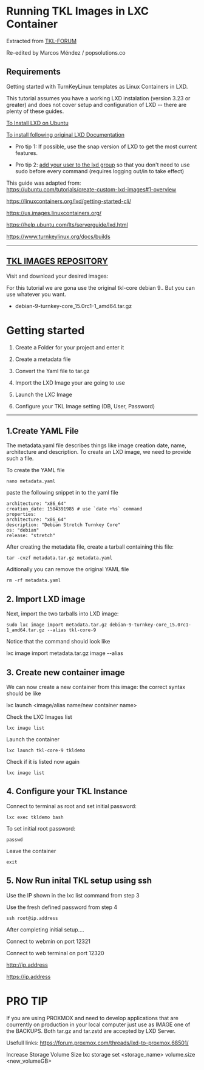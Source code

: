 # Running TKL Images in LXC Container #


Extracted from [TKL-FORUM](https://www.turnkeylinux.org/forum/support/sun-20200405-2332/how-run-turnkey-appliances-lxd-converting-proxmox-lxd-containers)

Re-edited by Marcos Méndez / popsolutions.co

## Requirements ##

Getting started with TurnKeyLinux templates as Linux Containers in LXD.

This tutorial assumes you have a working LXD instalation (version 3.23 or greater) and does not cover setup and configuration of LXD -- there are plenty of these guides.

[To Install LXD on Ubuntu](https://snapcraft.io/lxd)

[To install following original LXD Documentation](https://linuxcontainers.org/lxd/getting-started-cli/)


- Pro tip 1: If possible, use the snap version of LXD to get the most current features.

- Pro tip 2: [add your user to the lxd group](https://linuxize.com/post/how-to-add-user-to-group-in-linux/) so that you don't need to use sudo before every command (requires logging out/in to take effect)

This guide was adapted from:  
https://ubuntu.com/tutorials/create-custom-lxd-images#1-overview

https://linuxcontainers.org/lxd/getting-started-cli/

https://us.images.linuxcontainers.org/

https://help.ubuntu.com/lts/serverguide/lxd.html

https://www.turnkeylinux.org/docs/builds

------------------------
## [TKL IMAGES REPOSITORY](http://mirror.turnkeylinux.org/turnkeylinux/images/proxmox/) 

Visit and download your desired images:

For this tutorial we are gona use the original tkl-core debian 9.. But you can use whatever you want.

- debian-9-turnkey-core_15.0rc1-1_amd64.tar.gz

# Getting started

1. Create a Folder for your project and enter it
   
2. Create a metadata file
   
3. Convert the Yaml file to tar.gz

4. Import the LXD Image your are going to use

5. Launch the LXC Image

6. Configure your TKL Image setting (DB, User, Password)

----

## 1.Create YAML File

 The metadata.yaml file describes things like image creation date, name, architecture and description.
To create an LXD image, we need to provide such a file.

To create the YAML file

```
nano metadata.yaml
```

paste the following snippet in to the yaml file

```
architecture: "x86_64"
creation_date: 1584391985 # use `date +%s` command
properties:
architecture: "x86_64"
description: "Debian Stretch Turnkey Core"
os: "debian"
release: "stretch"
```


After creating the metadata file, create a tarball containing this file:

```
tar -cvzf metadata.tar.gz metadata.yaml
```
Aditionally you can remove the original YAML file

```
rm -rf metadata.yaml
```

## 2. Import LXD image
 
Next, import the two tarballs into LXD image:

```
sudo lxc image import metadata.tar.gz debian-9-turnkey-core_15.0rc1-1_amd64.tar.gz --alias tkl-core-9
```

Notice that the command should look like

lxc image import metadata.tar.gz image --alias 

## 3. Create new container image

We can now create a new container from this image:
the correct syntax should be like 

lxc launch <image/alias name/new container name>

Check the LXC Images list

```
lxc image list
```

Launch the container
```
lxc launch tkl-core-9 tkldemo
```

Check if it is listed now again

```
lxc image list
```

## 4. Configure your TKL Instance


Connect to terminal as root and set initial password:


```
lxc exec tkldemo bash
```
To set initial root password:

```
passwd
```

Leave the container

```
exit
```

## 5. Now Run inital TKL setup using ssh

Use the IP shown in the lxc list command from step 3

Use the fresh defined password from step 4


```
ssh root@ip.address
```

After completing initial setup....

Connect to webmin on port 12321

Connect to web terminal on port 12320

http://ip.address

https://ip.address


# PRO TIP

If you are using PROXMOX and need to develop applications that are courrently on production in your local computer just use as IMAGE one of the BACKUPS. Both tar.gz and tar.zstd are accepted by LXD Server.


Usefull links: 
https://forum.proxmox.com/threads/lxd-to-proxmox.68501/

Increase Storage Volume Size lxc storage set <storage_name> volume.size <new_volumeGB>
